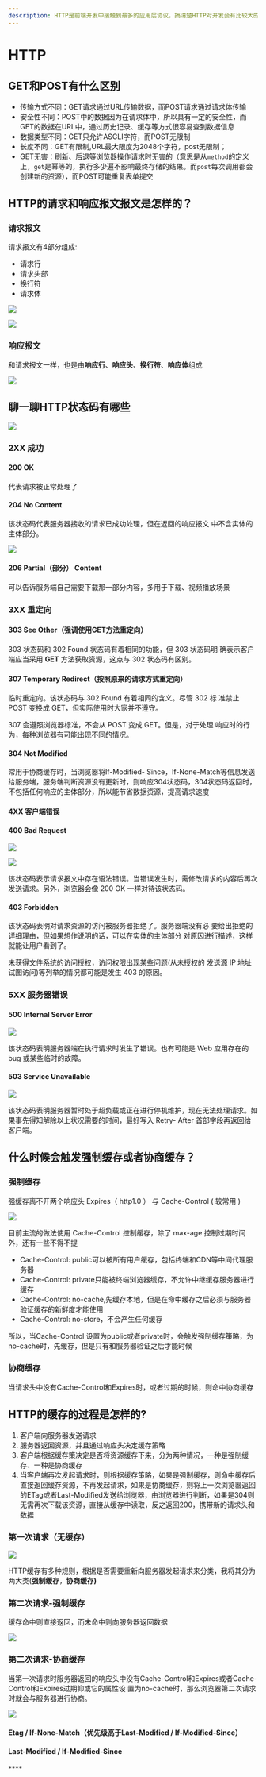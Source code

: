 ```yaml
---
description: HTTP是前端开发中接触到最多的应用层协议，搞清楚HTTP对开发会有比较大的帮助
---
```


# HTTP

## GET和POST有什么区别

* 传输方式不同：GET请求通过URL传输数据，而POST请求通过请求体传输
* 安全性不同：POST中的数据因为在请求体中，所以具有一定的安全性，而GET的数据在URL中，通过历史记录、缓存等方式很容易查到数据信息
* 数据类型不同：GET只允许ASCLI字符，而POST无限制
* 长度不同：GET有限制,URL最大限度为2048个字符，post无限制；
* GET无害：刷新、后退等浏览器操作请求时无害的（意思是从`method`的定义上，`get`是幂等的，执行多少遍不影响最终存储的结果。而`post`每次调用都会创建新的资源），而POST可能重复表单提交

## HTTP的请求和响应报文报文是怎样的？

### 请求报文

请求报文有4部分组成:

* 请求行
* 请求头部
* 换行符
* 请求体

![](../.gitbook/assets/image%20%2852%29.png)

![](../.gitbook/assets/image%20%2851%29.png)

### 响应报文

和请求报文一样，也是由**响应行**、**响应头**、**换行符**、**响应体**组成

![](../.gitbook/assets/image%20%2856%29.png)

## 聊一聊HTTP状态码有哪些

![](../.gitbook/assets/image%20%2858%29.png)

### 2XX 成功

#### 200 OK

代表请求被正常处理了

#### 204 No Content

该状态码代表服务器接收的请求已成功处理，但在返回的响应报文 中不含实体的主体部分。

![](../.gitbook/assets/image%20%2850%29.png)

#### 206 Partial（部分） Content

可以告诉服务端自己需要下载那一部分内容，多用于下载、视频播放场景

### 3XX 重定向

#### 303 See Other（强调使用GET方法重定向）

303 状态码和 302 Found 状态码有着相同的功能，但 303 状态码明 确表示客户端应当采用 **GET** 方法获取资源，这点与 302 状态码有区别。

#### 307 Temporary Redirect（按照原来的请求方式重定向）

临时重定向。该状态码与 302 Found 有着相同的含义。尽管 302 标 准禁止 POST 变换成 GET，但实际使用时大家并不遵守。

307 会遵照浏览器标准，不会从 POST 变成 GET。但是，对于处理 响应时的行为，每种浏览器有可能出现不同的情况。

#### 304 Not Modified

常用于协商缓存时，当浏览器将If-Modified- Since，If-None-Match等信息发送给服务端，服务端判断资源没有更新时，则响应304状态码，304状态码返回时，不包括任何响应的主体部分，所以能节省数据资源，提高请求速度

#### 4XX 客户端错误

#### 400 Bad Request

![](../.gitbook/assets/image%20%2855%29.png)

![](../.gitbook/assets/image%20%2853%29.png)

该状态码表示请求报文中存在语法错误。当错误发生时，需修改请求的内容后再次发送请求。另外，浏览器会像 200 OK 一样对待该状态码。

#### 403 Forbidden

该状态码表明对请求资源的访问被服务器拒绝了。服务器端没有必 要给出拒绝的详细理由，但如果想作说明的话，可以在实体的主体部分 对原因进行描述，这样就能让用户看到了。

未获得文件系统的访问授权，访问权限出现某些问题\(从未授权的 发送源 IP 地址试图访问\)等列举的情况都可能是发生 403 的原因。

### 5XX 服务器错误

#### 500 Internal Server Error

![](../.gitbook/assets/image%20%2854%29.png)

该状态码表明服务器端在执行请求时发生了错误。也有可能是 Web 应用存在的 bug 或某些临时的故障。

#### 503 Service Unavailable

![](../.gitbook/assets/image%20%2857%29.png)

该状态码表明服务器暂时处于超负载或正在进行停机维护，现在无法处理请求。如果事先得知解除以上状况需要的时间，最好写入 Retry- After 首部字段再返回给客户端。

## 什么时候会触发强制缓存或者协商缓存？

### 强制缓存

强缓存离不开两个响应头 Expires（ http1.0 ） 与 Cache-Control \( 较常用 \)

![](../.gitbook/assets/image%20%2848%29.png)

目前主流的做法使用 Cache-Control 控制缓存，除了 max-age 控制过期时间外，还有一些不得不提

* Cache-Control: public可以被所有用户缓存，包括终端和CDN等中间代理服务器
* Cache-Control: private只能被终端浏览器缓存，不允许中继缓存服务器进行缓存
* Cache-Control: no-cache,先缓存本地，但是在命中缓存之后必须与服务器验证缓存的新鲜度才能使用
* Cache-Control: no-store，不会产生任何缓存 

所以，当Cache-Control 设置为public或者private时，会触发强制缓存策略，为no-cache时，先缓存，但是只有和服务器验证之后才能时候

### 协商缓存

当请求头中没有Cache-Control和Expires时，或者过期的时候，则命中协商缓存

## HTTP的缓存的过程是怎样的?

1. 客户端向服务器发送请求
2. 服务器返回资源，并且通过响应头决定缓存策略
3. 客户端根据缓存策决定是否将资源缓存下来，分为两种情况，一种是强制缓存、一种是协商缓存
4. 当客户端再次发起请求时，则根据缓存策略，如果是强制缓存，则命中缓存后直接返回缓存资源，不再发起请求，如果是协商缓存，则将上一次浏览器返回的ETag或者Last-Modified发送给浏览器，由浏览器进行判断，如果是304则无需再次下载该资源，直接从缓存中读取，反之返回200，携带新的请求头和数据

### 第一次请求（无缓存）

![](../.gitbook/assets/image%20%2847%29.png)

HTTP缓存有多种规则，根据是否需要重新向服务器发起请求来分类，我将其分为两大类\(**强制缓存**，**协商缓存\)**

### **第二次请求-强制缓存**

缓存命中则直接返回，而未命中则向服务器返回数据

![](../.gitbook/assets/image%20%2846%29.png)

### 第二次请求-协商缓存

当第一次请求时服务器返回的响应头中没有Cache-Control和Expires或者Cache-Control和Expires过期抑或它的属性设 置为no-cache时，那么浏览器第二次请求时就会与服务器进行协商。

![](../.gitbook/assets/image%20%2849%29.png)

#### **Etag / If-None-Match**（优先级高于Last-Modified / If-Modified-Since）

#### **Last-Modified / If-Modified-Since**

\*\*\*\*

